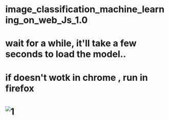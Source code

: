 # image_classification_machine_learning_on_web_Js_1.0
# wait for a while, it'll take a few seconds to load the model..
# if doesn't wotk in chrome , run in firefox
#   ![1](https://user-images.githubusercontent.com/18087611/45470988-7b14e100-b751-11e8-83b9-8f2fe48ef3a4.JPG)
